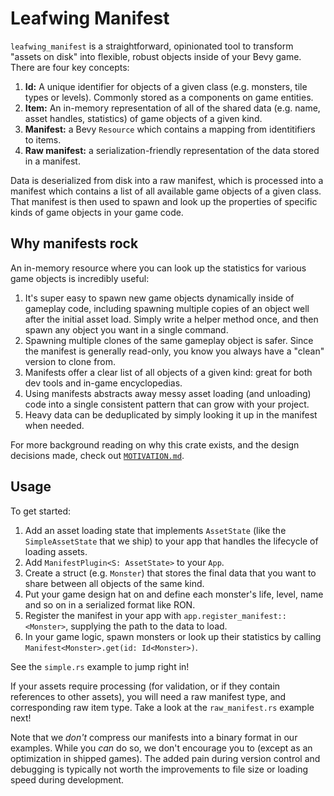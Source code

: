 # Leafwing Manifest

`leafwing_manifest` is a straightforward, opinionated tool to transform "assets on disk" into flexible, robust objects inside of your Bevy game.
There are four key concepts:

1. **Id:** A unique identifier for objects of a given class (e.g. monsters, tile types or levels). Commonly stored as a components on game entities.
2. **Item:** An in-memory representation of all of the shared data (e.g. name, asset handles, statistics) of game objects of a given kind.
3. **Manifest:** a Bevy `Resource` which contains a mapping from identitifiers to items.
4. **Raw manifest:** a serialization-friendly representation of the data stored in a manifest.

Data is deserialized from disk into a raw manifest, which is processed into a manifest which contains a list of all available game objects of a given class.
That manifest is then used to spawn and look up the properties of specific kinds of game objects in your game code.

## Why manifests rock

An in-memory resource where you can look up the statistics for various game objects is incredibly useful:

1. It's super easy to spawn new game objects dynamically inside of gameplay code, including spawning multiple copies of an object well after the initial asset load. Simply write a helper method once, and then spawn any object you want in a single command.
2. Spawning multiple clones of the same gameplay object is safer. Since the manifest is generally read-only, you know you always have a "clean" version to clone from.
3. Manifests offer a clear list of all objects of a given kind: great for both dev tools and in-game encyclopedias.
4. Using manifests abstracts away messy asset loading (and unloading) code into a single consistent pattern that can grow with your project.
5. Heavy data can be deduplicated by simply looking it up in the manifest when needed.

For more background reading on why this crate exists, and the design decisions made, check out [`MOTIVATION.md`](https://github.com/Leafwing-Studios/leafwing_manifest/blob/main/MOTIVATION.md).

## Usage

To get started:

1. Add an asset loading state that implements `AssetState` (like the `SimpleAssetState` that we ship) to your app that handles the lifecycle of loading assets.
2. Add `ManifestPlugin<S: AssetState>` to your `App`.
3. Create a struct (e.g. `Monster`) that stores the final data that you want to share between all objects of the same kind.
4. Put your game design hat on and define each monster's life, level, name and so on in a serialized format like RON.
5. Register the manifest in your app with `app.register_manifest::<Monster>`, supplying the path to the data to load.
6. In your game logic, spawn monsters or look up their statistics by calling `Manifest<Monster>.get(id: Id<Monster>)`.

See the `simple.rs` example to jump right in!

If your assets require processing (for validation, or if they contain references to other assets),
you will need a raw manifest type, and corresponding raw item type.
Take a look at the `raw_manifest.rs` example next!

Note that we *don't* compress our manifests into a binary format in our examples.
While you *can* do so, we don't encourage you to (except as an optimization in shipped games).
The added pain during version control and debugging is typically not worth the improvements to file size or loading speed during development.
